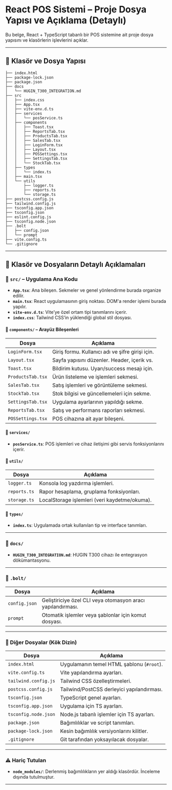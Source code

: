 # React POS Sistemi – Proje Dosya Yapısı ve Açıklama (Detaylı)

Bu belge, React + TypeScript tabanlı bir POS sistemine ait proje dosya yapısını ve klasörlerin işlevlerini açıklar.

---

## 📁 Klasör ve Dosya Yapısı

```
├── index.html
├── package-lock.json
├── package.json
├── docs
│   └── HUGIN_T300_INTEGRATION.md
├── src
│   ├── index.css
│   ├── App.tsx
│   ├── vite-env.d.ts
│   ├── services
│   │   └── posService.ts
│   ├── components
│   │   ├── Toast.tsx
│   │   ├── ReportsTab.tsx
│   │   ├── ProductsTab.tsx
│   │   ├── SalesTab.tsx
│   │   ├── LoginForm.tsx
│   │   ├── Layout.tsx
│   │   ├── POSSettings.tsx
│   │   ├── SettingsTab.tsx
│   │   └── StockTab.tsx
│   ├── types
│   │   └── index.ts
│   ├── main.tsx
│   └── utils
│       ├── logger.ts
│       ├── reports.ts
│       └── storage.ts
├── postcss.config.js
├── tailwind.config.js
├── tsconfig.app.json
├── tsconfig.json
├── eslint.config.js
├── tsconfig.node.json
├── .bolt
│   ├── config.json
│   └── prompt
├── vite.config.ts
└── .gitignore

```

---

## 📂 Klasör ve Dosyaların Detaylı Açıklamaları

### 🔹 `src/` – Uygulama Ana Kodu

- **`App.tsx`**: Ana bileşen. Sekmeler ve genel yönlendirme burada organize edilir.
- **`main.tsx`**: React uygulamasının giriş noktası. DOM'a render işlemi burada yapılır.
- **`vite-env.d.ts`**: Vite’ye özel ortam tipi tanımlarını içerir.
- **`index.css`**: Tailwind CSS’in yüklendiği global stil dosyası.

#### 📁 `components/` – Arayüz Bileşenleri

| Dosya               | Açıklama |
|---------------------|----------|
| `LoginForm.tsx`     | Giriş formu. Kullanıcı adı ve şifre girişi için. |
| `Layout.tsx`        | Sayfa yapısını düzenler. Header, içerik vs. |
| `Toast.tsx`         | Bildirim kutusu. Uyarı/success mesajı için. |
| `ProductsTab.tsx`   | Ürün listeleme ve işlemleri sekmesi. |
| `SalesTab.tsx`      | Satış işlemleri ve görüntüleme sekmesi. |
| `StockTab.tsx`      | Stok bilgisi ve güncellemeleri için sekme. |
| `SettingsTab.tsx`   | Uygulama ayarlarının yapıldığı sekme. |
| `ReportsTab.tsx`    | Satış ve performans raporları sekmesi. |
| `POSSettings.tsx`   | POS cihazına ait ayar bileşeni. |

#### 📁 `services/`

- **`posService.ts`**: POS işlemleri ve cihaz iletişimi gibi servis fonksiyonlarını içerir.

#### 📁 `utils/`

| Dosya           | Açıklama |
|------------------|----------|
| `logger.ts`      | Konsola log yazdırma işlemleri. |
| `reports.ts`     | Rapor hesaplama, gruplama fonksiyonları. |
| `storage.ts`     | LocalStorage işlemleri (veri kaydetme/okuma). |

#### 📁 `types/`

- **`index.ts`**: Uygulamada ortak kullanılan tip ve interface tanımları.

---

### 📁 `docs/`

- **`HUGIN_T300_INTEGRATION.md`**: HUGIN T300 cihazı ile entegrasyon dökümantasyonu.

---

### 📁 `.bolt/`

| Dosya           | Açıklama |
|------------------|----------|
| `config.json`    | Geliştiriciye özel CLI veya otomasyon aracı yapılandırması. |
| `prompt`         | Otomatik işlemler veya şablonlar için komut dosyası. |

---

### 📄 Diğer Dosyalar (Kök Dizin)

| Dosya                  | Açıklama |
|------------------------|----------|
| `index.html`           | Uygulamanın temel HTML şablonu (`#root`). |
| `vite.config.ts`       | Vite yapılandırma ayarları. |
| `tailwind.config.js`   | Tailwind CSS özelleştirmeleri. |
| `postcss.config.js`    | Tailwind/PostCSS derleyici yapılandırması. |
| `tsconfig.json`        | TypeScript genel ayarları. |
| `tsconfig.app.json`    | Uygulama için TS ayarları. |
| `tsconfig.node.json`   | Node.js tabanlı işlemler için TS ayarları. |
| `package.json`         | Bağımlılıklar ve script tanımları. |
| `package-lock.json`    | Kesin bağımlılık versiyonlarını kilitler. |
| `.gitignore`           | Git tarafından yoksayılacak dosyalar. |

---

### ⚠️ Hariç Tutulan

- **`node_modules/`**: Derlenmiş bağımlılıkların yer aldığı klasördür. İnceleme dışında tutulmuştur.

---
